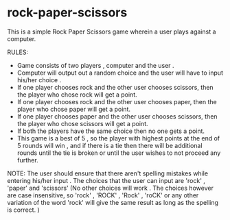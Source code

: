 # rock-paper-scissors

This is a simple Rock Paper Scissors game wherein  a user plays against a computer.



RULES:
- Game consists of two players , computer and the user .
- Computer will output out a random choice and the user will have to input his/her choice .
- If one player chooses rock and the other user chooses scissors, then the player who chose rock will get a point.
- If one player chooses rock and the other user chooses paper, then the player who chose paper will get a point.
- If one player chooses paper and the other user chooses scissors, then the player who chose scissors will get a point.
- If both the players have the same choice then no one gets a point.
- This game is a best of 5 , so the player with highest points at the end of 5 rounds will win , and if there is a tie then there will be additional rounds until the tie is broken or until the user wishes to not proceed any further.



NOTE:
The user should ensure that there aren't spelling mistakes while entering his/her input . The choices that the user can input are 'rock' , 'paper' and 'scissors' (No other choices will work . The choices however are case insensitive, so 'rock' , 'ROCK' , 'Rock' , 'roCK' or any other variation of the word 'rock' will give the same result as long as the spelling is correct. )
